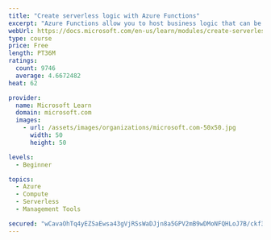 ```yaml
---
title: "Create serverless logic with Azure Functions"
excerpt: "Azure Functions allow you to host business logic that can be executed without managing or provisioning server infrastructure"
webUrl: https://docs.microsoft.com/en-us/learn/modules/create-serverless-logic-with-azure-functions/
type: course
price: Free
length: PT36M
ratings:
  count: 9746
  average: 4.6672482
heat: 62

provider:
  name: Microsoft Learn
  domain: microsoft.com
  images:
    - url: /assets/images/organizations/microsoft.com-50x50.jpg
      width: 50
      height: 50

levels:
  - Beginner

topics:
  - Azure
  - Compute
  - Serverless
  - Management Tools

secured: "wCavaOhTq4yEZSaEwsa43gVjRSsWaDJjn8a5GPV2mB9wDMoNFQHLoJ7B/ckf3AovMLun8mIlpcZXZX/uULvxfTR3njR4jfA0/OAWmCkoJnGMNQKiMq+w+m2WCIfAeaM74Ivkd4ynGlsw6RheqNbm3euxs12n6EKWNVJ9+IaYVPyY8STphQm+pRO2pYYXE3wd0X3GIaF43A0EOd+RJsBC6c9HGX6yJgOdPB1eoKsZX2tP1Dt+TkyFYl4SHwIlBidgZe5fBzSRs2nDrW9nwCO+0nbDrqlz0Bkv1PX0GynvJ6F+ftFSfsai7rQQ14UEr1BhdnLz0GXIs08lfYXgkerTsC2DCklCx7eAc/IlhmM16vE00Ogout8MtbMLIdXeldpyO5kU5M0EZ7IP94I2kSqmUwPpW0zvkZFP/RlTe4XYQ4Q=;w7Q3KzWq/i2wIYpEa08jjQ=="
---
```


